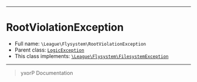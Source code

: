 ***

# RootViolationException





* Full name: `\League\Flysystem\RootViolationException`
* Parent class: [`LogicException`](../../LogicException.md)
* This class implements:
[`\League\Flysystem\FilesystemException`](./FilesystemException.md)






***
> yxorP Documentation
